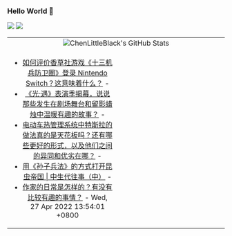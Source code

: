 ### Hello World 👋

[![](https://img.shields.io/badge/@ChenLittleBlack-1a6c81?style=flat&logo=java&logoColor=1a6c81&label=Java&colorA=ffffff)](https://www.java.com/)
[![](https://img.shields.io/badge/@ChenLittleBlack-41b883?style=flat&logo=vuedotjs&logoColor=41b883&label=Vue&colorA=ffffff)](https://cn.vuejs.org/)

<table>
<tr>
<td colspan="2" style="text-align: center;">
<img alt="ChenLittleBlack's GitHub Stats" src="https://github-readme-stats.vercel.app/api?username=ChenLittleBlack&show_icons=true&icon_color=CE1D2D&text_color=718096&bg_color=ffffff&hide_title=true" />
</td>
</tr>
<tr>
<td align="center" valign="middle">

<!-- START_SECTION:blog -->
* <a href='http://www.zhihu.com/question/502270782/answer/2461886665?utm_campaign=rss&utm_medium=rss&utm_source=rss&utm_content=title' target='_blank'>如何评价香草社游戏《十三机兵防卫圈》登录 Nintendo Switch？这意味着什么？</a> - 
* <a href='http://www.zhihu.com/question/530428963/answer/2461886449?utm_campaign=rss&utm_medium=rss&utm_source=rss&utm_content=title' target='_blank'>《光·遇》表演季揭幕，说说那些发生在剧场舞台和留影蜡烛中温暖有趣的故事？</a> - 
* <a href='http://www.zhihu.com/question/529055637/answer/2461285456?utm_campaign=rss&utm_medium=rss&utm_source=rss&utm_content=title' target='_blank'>电动车热管理系统中特斯拉的做法真的是天花板吗？还有哪些更好的形式，以及他们之间的异同和优劣在哪？</a> - 
* <a href='http://zhuanlan.zhihu.com/p/506378230?utm_campaign=rss&utm_medium=rss&utm_source=rss&utm_content=title' target='_blank'>用《孙子兵法》的方式打开昆虫帝国 | 中生代往事（中）</a> - 
* <a href='http://www.zhihu.com/question/42982102/answer/2453755598?utm_campaign=rss&utm_medium=rss&utm_source=rss&utm_content=title' target='_blank'>作家的日常是怎样的？有没有比较有趣的事情？</a> - Wed, 27 Apr 2022 13:54:01 +0800
<!-- END_SECTION:blog -->

</td>
<td valign="middle" width="50%">

<!-- START_SECTION:douban -->

<!-- END_SECTION:douban -->

</td>
</tr>
</table>
